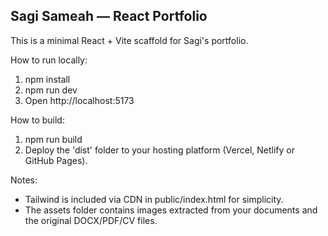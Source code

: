 
Sagi Sameah — React Portfolio
----------------------------
This is a minimal React + Vite scaffold for Sagi's portfolio.

How to run locally:
1. npm install
2. npm run dev
3. Open http://localhost:5173

How to build:
1. npm run build
2. Deploy the 'dist' folder to your hosting platform (Vercel, Netlify or GitHub Pages).

Notes:
- Tailwind is included via CDN in public/index.html for simplicity.
- The assets folder contains images extracted from your documents and the original DOCX/PDF/CV files.
